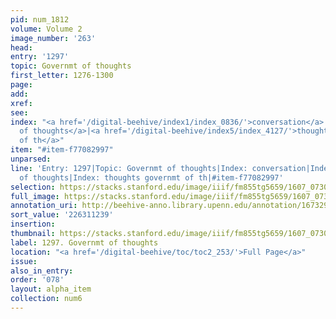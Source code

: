 ```yaml
---
pid: num_1812
volume: Volume 2
image_number: '263'
head:
entry: '1297'
topic: Governmt of thoughts
first_letter: 1276-1300
page:
add:
xref:
see:
index: "<a href='/digital-beehive/index1/index_0836/'>conversation</a>|<a href='/digital-beehive/index2/index_1675/'>governmt
  of thoughts</a>|<a href='/digital-beehive/index5/index_4127/'>thoughts governmt
  of th</a>"
item: "#item-f77082997"
unparsed:
line: 'Entry: 1297|Topic: Governmt of thoughts|Index: conversation|Index: governmt
  of thoughts|Index: thoughts governmt of th|#item-f77082997'
selection: https://stacks.stanford.edu/image/iiif/fm855tg5659/1607_0730/408,1239,2849,888/full/0/default.jpg
full_image: https://stacks.stanford.edu/image/iiif/fm855tg5659/1607_0730/full/full/0/default.jpg
annotation_uri: http://beehive-anno.library.upenn.edu/annotation/1673298584503
sort_value: '226311239'
insertion:
thumbnail: https://stacks.stanford.edu/image/iiif/fm855tg5659/1607_0730/408,1239,600,180/250,/0/default.jpg
label: 1297. Governmt of thoughts
location: "<a href='/digital-beehive/toc/toc2_253/'>Full Page</a>"
issue:
also_in_entry:
order: '078'
layout: alpha_item
collection: num6
---
```

